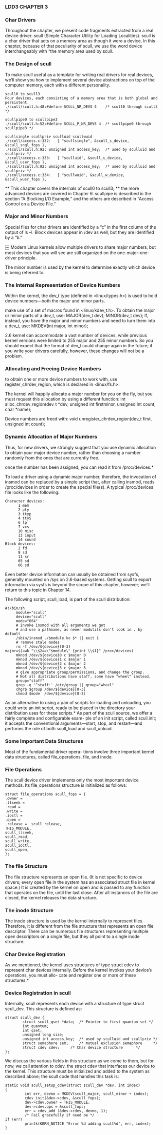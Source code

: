 ### LDD3 CHAPTER 3 

### Char Drivers 

Throughout the chapter, we present code fragments extracted from a real device driver: scull (Simple Character Utility for Loading Localities). scull is a char driver that acts on a memory area as though it were a device. In this chapter, because of that peculiarity of scull, we use the word device interchangeably with “the memory area used by scull. 

### The Design of scull 

To make scull useful as a template for writing real drivers for real devices, we’ll show you how to implement several device abstractions on top of the computer memory, each with a different personality. 

```
scull0 to scull3 
Four devices, each consisting of a memory area that is both global and persistent. 
./scull/scull.h:48:#define SCULL_NR_DEVS 4    /* scull0 through scull3 */

scullpipe0 to scullpipe3 
./scull/scull.h:52:#define SCULL_P_NR_DEVS 4  /* scullpipe0 through scullpipe3 */

scullsingle scullpriv sculluid scullwuid 
./scull/access.c:332:	{ "scullsingle", &scull_s_device, &scull_sngl_fops },
./scull/scull.h:92:	unsigned int access_key;  /* used by sculluid and scullpriv */
./scull/access.c:333:	{ "sculluid", &scull_u_device, &scull_user_fops },
./scull/scull.h:92:	unsigned int access_key;  /* used by sculluid and scullpriv */
./scull/access.c:334:	{ "scullwuid", &scull_w_device, &scull_wusr_fops },
```

** This chapter covers the internals of scull0 to scull3; **
the more advanced devices are covered in Chapter 6. scullpipe is described in the section “A Blocking I/O Example,” and the others are described in “Access Control on a Device File.”

### Major and Minor Numbers 

Special files for char drivers are identified by a “c” in the first column of the output of ls –l. Block devices appear in /dev as well, but they are identified by a “b.” 


￼
Modern Linux kernels allow multiple drivers to share major numbers, but most devices that you will see are still organized on the one-major-one-driver principle. 

The minor number is used by the kernel to determine exactly which device is being referred to. 


### The Internal Representation of Device Numbers 

Within the kernel, the dev_t type (defined in <linux/types.h>) is used to hold device numbers—both the major and minor parts. 

make use of a set of macros found in <linux/kdev_t.h>. To obtain the major or minor parts of a dev_t, use: 
     MAJOR(dev_t dev);
     MINOR(dev_t dev);
If, instead, you have the major and minor numbers and need to turn them into a dev_t, use: 
     MKDEV(int major, int minor);

2.6 kernel can accommodate a vast number of devices, while previous kernel versions were limited to 255 major and 255 minor numbers. 
So you should expect that the format of dev_t could change again in the future; if you write your drivers carefully, however, these changes will not be a problem. 

### Allocating and Freeing Device Numbers 

to obtain one or more device numbers to work with, use register_chrdev_region, which is declared in <linux/fs.h>: 

The kernel will happily allocate a major number for you on the fly, but you must request this allocation by using a different function: 
     int alloc_chrdev_region(dev_t *dev, unsigned int firstminor,
                             unsigned int count, char *name);

Device numbers are freed with: 
     void unregister_chrdev_region(dev_t first, unsigned int count);

### Dynamic Allocation of Major Numbers 

Thus, for new drivers, we strongly suggest that you use dynamic allocation to obtain your major device number, rather than choosing a number randomly from the ones that are currently free. 

once the number has been assigned, you can read it from /proc/devices.* 

To load a driver using a dynamic major number, therefore, the invocation of insmod can be replaced by a simple script that, after calling insmod, reads /proc/devices in order to create the special file(s). 
A typical /proc/devices file looks like the following: 

```
Character devices:
      1 mem
      2 pty
      3 ttyp
      4 ttyS
      6 lp
      7 vcs
      10 misc
      13 input
      14 sound
Block devices:
      2 fd
      8 sd
      11 sr
      65 sd
      66 sd
```

Even better device information can usually be obtained from sysfs, generally mounted on /sys on 2.6-based systems. Getting scull to export information via sysfs is beyond the scope of this chapter, however; we’ll return to this topic in Chapter 14. 

The following script, scull_load, is part of the scull distribution:

```
#!/bin/sh
     module="scull"
     device="scull"
     mode="664"
     # invoke insmod with all arguments we got
     # and use a pathname, as newer modutils don't look in . by default
     /sbin/insmod ./$module.ko $* || exit 1
     # remove stale nodes
     rm -f /dev/${device}[0-3]
major=$(awk "\\$2==\"$module\" {print \\$1}" /proc/devices) 
     mknod /dev/${device}0 c $major 0
     mknod /dev/${device}1 c $major 1
     mknod /dev/${device}2 c $major 2
     mknod /dev/${device}3 c $major 3
     # give appropriate group/permissions, and change the group.
     # Not all distributions have staff, some have "wheel" instead.
     group="staff"
     grep -q '^staff:' /etc/group || group="wheel"
     chgrp $group /dev/${device}[0-3]
     chmod $mode  /dev/${device}[0-3]
```

As an alternative to using a pair of scripts for loading and unloading, you could write an init script, ready to be placed in the directory your distribution uses for these scripts.* As part of the scull source, we offer a fairly complete and configurable exam- ple of an init script, called scull.init; it accepts the conventional arguments—start, stop, and restart—and performs the role of both scull_load and scull_unload. 

### Some Important Data Structures 

Most of the fundamental driver opera- tions involve three important kernel data structures, called file_operations, file, and inode. 

### File Operations 

The scull device driver implements only the most important device methods. Its file_operations structure is initialized as follows: 

```
struct file_operations scull_fops = {
.owner =
.llseek =
.read =
.write =
.ioctl =
.open =
.release =  scull_release,
THIS_MODULE,
scull_llseek,
scull_read,
scull_write,
scull_ioctl,
scull_open,
}; 
```

### The file Structure 

The file structure represents an open file. (It is not specific to device drivers; every open file in the system has an associated struct file in kernel space.) It is created by the kernel on open and is passed to any function that operates on the file, until the last close. After all instances of the file are closed, the kernel releases the data structure. 

### The inode Structure 
The inode structure is used by the kernel internally to represent files. Therefore, it is different from the file structure that represents an open file descriptor. There can be numerous file structures representing multiple open descriptors on a single file, but they all point to a single inode structure. 

### Char Device Registration 
As we mentioned, the kernel uses structures of type struct cdev to represent char devices internally. Before the kernel invokes your device’s operations, you must allo- cate and register one or more of these structures.* 

### Device Registration in scull 
Internally, scull represents each device with a structure of type struct scull_dev. This structure is defined as: 

```
struct scull_dev {
        struct scull_qset *data;  /* Pointer to first quantum set */
        int quantum;
        int qset;
        unsigned long size;
        unsigned int access_key;  /* used by sculluid and scullpriv */
        struct semaphore sem;     /* mutual exclusion semaphore     */
        struct cdev cdev;     /* Char device structure      */
}; 
```

We discuss the various fields in this structure as we come to them, but for now, we call attention to cdev, the struct cdev that interfaces our device to the kernel. This 
structure must be initialized and added to the system as described above; the scull code that handles this task is: 

```
static void scull_setup_cdev(struct scull_dev *dev, int index)
{
         int err, devno = MKDEV(scull_major, scull_minor + index);
         cdev_init(&dev->cdev, &scull_fops);
         dev->cdev.owner = THIS_MODULE;
         dev->cdev.ops = &scull_fops;
         err = cdev_add (&dev->cdev, devno, 1);
         /* Fail gracefully if need be */
if (err) 
         printk(KERN_NOTICE "Error %d adding scull%d", err, index);
}
```

